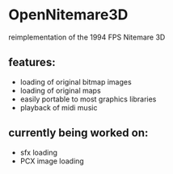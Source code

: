 # OpenNitemare3D
reimplementation of the 1994 FPS Nitemare 3D


## features:
* loading of original bitmap images
* loading of original maps
* easily portable to most graphics libraries
* playback of midi music

## currently being worked on:
* sfx loading
* PCX image loading


